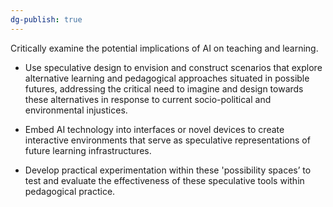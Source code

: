 ```yaml
---
dg-publish: true
---
```

Critically examine the potential implications of AI on teaching and learning. 

- Use speculative design to envision and construct scenarios that explore alternative learning and pedagogical approaches situated in possible futures, addressing the critical need to imagine and design towards these alternatives in response to current socio-political and environmental injustices.  

- Embed AI technology into interfaces or novel devices to create interactive environments that serve as speculative representations of future learning infrastructures. 

- Develop practical experimentation within these 'possibility spaces’ to test and evaluate the effectiveness of these speculative tools within pedagogical practice. 
